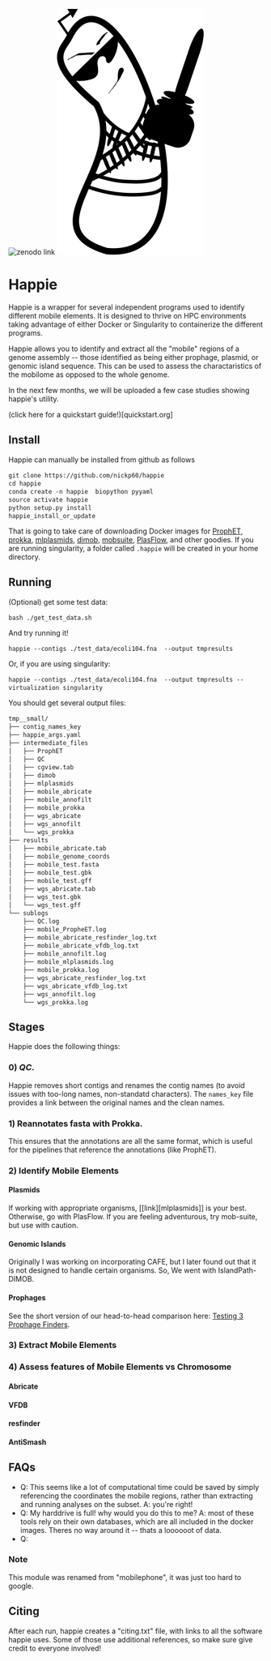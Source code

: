 ![zenodo link](https://zenodo.org/badge/latestdoi/146430799 "zenodo link")
![icon](icon/logo.png)
# Happie
Happie is a wrapper for several independent programs used to identify different mobile elements. It is designed to thrive on HPC environments taking advantage of either Docker or Singularity to containerize the different programs.

Happie allows you to identify and extract all the "mobile" regions of a genome assembly -- those identified as being either prophage, plasmid, or genomic island sequence. This can be used to assess the charactaristics of the mobilome as opposed to the whole genome.

In the next few months, we will be uploaded a few case studies showing happie's utility.

(click here for a quickstart guide!)[quickstart.org]


## Install

Happie can manually be installed from github as follows

```
git clone https://github.com/nickp60/happie
cd happie
conda create -n happie  biopython pyyaml
source activate happie
python setup.py install
happie_install_or_update
```
That is going to take care of downloading Docker images for  [ProphET](https://github.com/jaumlrc/ProphET), [prokka](https://github.com/tseemann/prokka), [mlplasmids](https://gitlab.com/sirarredondo/mlplasmids), [dimob](https://www.brinkman.mbb.sfu.ca/~mlangill/islandpath_dimob/download.php), [mobsuite](https://github.com/phac-nml/mob-suite), [PlasFlow](https://github.com/smaegol/PlasFlow), and other goodies.  If you are running singularity, a folder called `.happie` will be created in your home directory.

## Running
(Optional) get some test data:

```
bash ./get_test_data.sh
```

And try running it!

```
happie --contigs ./test_data/ecoli104.fna  --output tmpresults
```


Or, if you are using singularity:

```
happie --contigs ./test_data/ecoli104.fna  --output tmpresults --virtualization singularity
```

You should get several output files:
```
tmp__small/
├── contig_names_key
├── happie_args.yaml
├── intermediate_files
│   ├── ProphET
│   ├── QC
│   ├── cgview.tab
│   ├── dimob
│   ├── mlplasmids
│   ├── mobile_abricate
│   ├── mobile_annofilt
│   ├── mobile_prokka
│   ├── wgs_abricate
│   ├── wgs_annofilt
│   └── wgs_prokka
├── results
│   ├── mobile_abricate.tab
│   ├── mobile_genome_coords
│   ├── mobile_test.fasta
│   ├── mobile_test.gbk
│   ├── mobile_test.gff
│   ├── wgs_abricate.tab
│   ├── wgs_test.gbk
│   └── wgs_test.gff
└── sublogs
    ├── QC.log
    ├── mobile_PropheET.log
    ├── mobile_abricate_resfinder_log.txt
    ├── mobile_abricate_vfdb_log.txt
    ├── mobile_annofilt.log
    ├── mobile_mlplasmids.log
    ├── mobile_prokka.log
    ├── wgs_abricate_resfinder_log.txt
    ├── wgs_abricate_vfdb_log.txt
    ├── wgs_annofilt.log
    └── wgs_prokka.log
```


##  Stages
Happie does the following things:
### 0) *QC*.
Happie removes short contigs and renames the contig names (to avoid issues with too-long names, non-standatd characters). The `names_key` file provides a link between the original names and the clean names.
### 1) Reannotates fasta with Prokka.
This ensures that the annotations are all the same format, which is useful for the pipelines that reference the annotations (like ProphET).

### 2) Identify Mobile Elements

#### Plasmids
If working with appropriate organisms, [[link][mlplasmids]] is your best. Otherwise, go with PlasFlow.  If you are feeling adventurous, try mob-suite, but use with caution.

#### Genomic Islands
Originally I was working on incorporating CAFE, but I later found out that it is not designed to handle certain organisms.  So, We went with IslandPath-DIMOB.

#### Prophages
See the short version of our head-to-head comparison here: [Testing 3 Prophage Finders](https://nickp60.github.io/weird_one_offs/testing_3_prophage_finders/).

###  3) Extract Mobile Elements

### 4) Assess features of Mobile Elements vs Chromosome
#### Abricate
#### VFDB
#### resfinder
#### AntiSmash

## FAQs
- Q: This seems like a lot of computational time could be saved by simply referencing the coordinates the mobile regions, rather than extracting and running analyses on the subset. A: you're right!
- Q: My harddrive is full!  why would you do this to me?  A: most of these tools rely on their own databases, which are all included in the docker images. Theres no way around it -- thats a loooooot of data.
- Q:

### Note
This module was renamed from "mobilephone", it was just too hard to google.


## Citing
After each run, happie creates a "citing.txt" file, with links to all the software happie uses.  Some of those use additional references, so make sure give credit to everyone involved!

